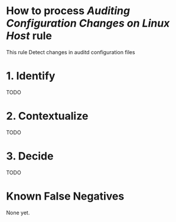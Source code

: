 # How to process *Auditing Configuration Changes on Linux Host* rule
This rule Detect changes in auditd configuration files

# 1. Identify
TODO

# 2. Contextualize
TODO

# 3. Decide
TODO

# Known False Negatives
None yet.
